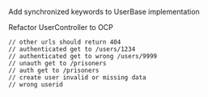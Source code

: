 
  Add synchronized keywords to UserBase implementation

  Refactor UserController to OCP

	// other urls should return 404
	// authenticated get to /users/1234
	// authenticated get to wrong /users/9999
	// unauth get to /prisoners
	// auth get to /prisoners
	// create user invalid or missing data
	// wrong userid

